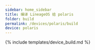 ```yaml
---
sidebar: home_sidebar
title: 编译 LineageOS 给 polaris
folder: build
permalink: /devices/polaris/build
device: polaris
---
```

{% include templates/device_build.md %}
